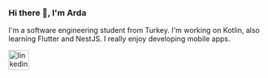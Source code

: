 ### Hi there 👋, I'm Arda
I'm a software engineering student from Turkey. I'm working on Kotlin, also learning Flutter and NestJS. I really enjoy developing mobile apps.



[<img src='https://cdn.jsdelivr.net/npm/simple-icons@3.0.1/icons/linkedin.svg' alt='linkedin' height='40'>](https://www.linkedin.com/in/arda-demirel-9020b8233/)  



